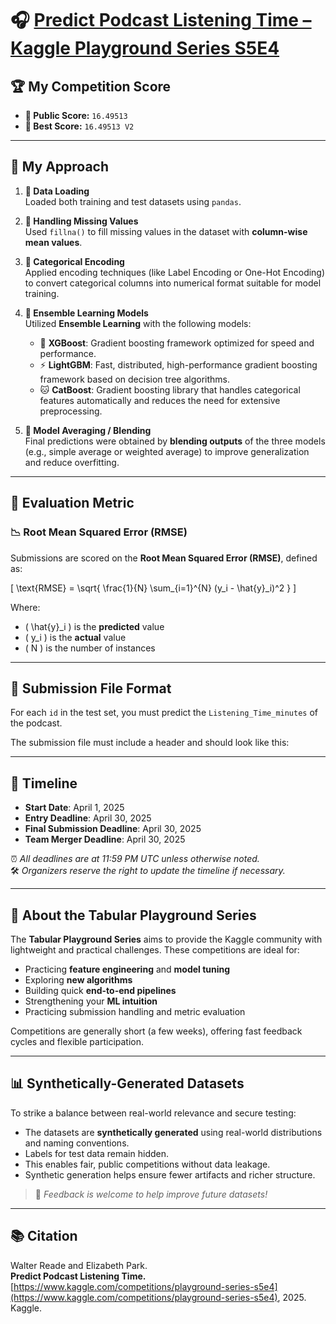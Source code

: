 # 🎧 [Predict Podcast Listening Time – Kaggle Playground Series S5E4](https://www.kaggle.com/competitions/playground-series-s5e4)

## 🏆 My Competition Score

- **📢 Public Score:** `16.49513`  
- **🥇 Best Score:** `16.49513 V2`  

---


## 🧪 My Approach

1. **🔄 Data Loading**  
   Loaded both training and test datasets using `pandas`.

2. **🧼 Handling Missing Values**  
   Used `fillna()` to fill missing values in the dataset with **column-wise mean values**.

3. **🧠 Categorical Encoding**  
   Applied encoding techniques (like Label Encoding or One-Hot Encoding) to convert categorical columns into numerical format suitable for model training.

4. **🧠 Ensemble Learning Models**  
   Utilized **Ensemble Learning** with the following models:
   - 🎯 **XGBoost**: Gradient boosting framework optimized for speed and performance.
   - ⚡ **LightGBM**: Fast, distributed, high-performance gradient boosting framework based on decision tree algorithms.
   - 🐱 **CatBoost**: Gradient boosting library that handles categorical features automatically and reduces the need for extensive preprocessing.

5. **🧮 Model Averaging / Blending**  
   Final predictions were obtained by **blending outputs** of the three models (e.g., simple average or weighted average) to improve generalization and reduce overfitting.

---

## 📝 Evaluation Metric

### 📉 Root Mean Squared Error (RMSE)

Submissions are scored on the **Root Mean Squared Error (RMSE)**, defined as:

\[
\text{RMSE} = \sqrt{ \frac{1}{N} \sum_{i=1}^{N} (y_i - \hat{y}_i)^2 }
\]

Where:  
- \( \hat{y}_i \) is the **predicted** value  
- \( y_i \) is the **actual** value  
- \( N \) is the number of instances  

---

## 📄 Submission File Format

For each `id` in the test set, you must predict the `Listening_Time_minutes` of the podcast.

The submission file must include a header and should look like this:


---

## 📅 Timeline

- **Start Date**: April 1, 2025  
- **Entry Deadline**: April 30, 2025  
- **Final Submission Deadline**: April 30, 2025  
- **Team Merger Deadline**: April 30, 2025  

⏰ *All deadlines are at 11:59 PM UTC unless otherwise noted.*  
🛠️ *Organizers reserve the right to update the timeline if necessary.*

---

## 🧠 About the Tabular Playground Series

The **Tabular Playground Series** aims to provide the Kaggle community with lightweight and practical challenges. These competitions are ideal for:

- Practicing **feature engineering** and **model tuning**
- Exploring **new algorithms**
- Building quick **end-to-end pipelines**
- Strengthening your **ML intuition**  
- Practicing submission handling and metric evaluation

Competitions are generally short (a few weeks), offering fast feedback cycles and flexible participation.

---

## 📊 Synthetically-Generated Datasets

To strike a balance between real-world relevance and secure testing:

- The datasets are **synthetically generated** using real-world distributions and naming conventions.
- Labels for test data remain hidden.
- This enables fair, public competitions without data leakage.
- Synthetic generation helps ensure fewer artifacts and richer structure.

> 📣 *Feedback is welcome to help improve future datasets!*

---

## 📚 Citation

Walter Reade and Elizabeth Park.  
**Predict Podcast Listening Time.**  
[https://www.kaggle.com/competitions/playground-series-s5e4](https://www.kaggle.com/competitions/playground-series-s5e4), 2025. Kaggle.

